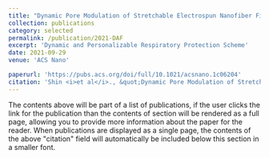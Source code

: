 ```yaml
---
title: "Dynamic Pore Modulation of Stretchable Electrospun Nanofiber Filter for Adaptive Machine Learned Respiratory Protection"
collection: publications
category: selected
permalink: /publication/2021-DAF
excerpt: 'Dynamic and Personalizable Respiratory Protection Scheme'
date: 2021-09-29
venue: 'ACS Nano'

paperurl: 'https://pubs.acs.org/doi/full/10.1021/acsnano.1c06204'
citation: 'Shin <i>et al</i>., &quot;Dynamic Pore Modulation of Stretchable Electrospun Nanofiber Filter for Adaptive Machine Learned Respiratory Protection&quot;, <i>ACS Nano</i>, 15, <b>2021</b>.'
---
```


The contents above will be part of a list of publications, if the user clicks the link for the publication than the contents of section will be rendered as a full page, allowing you to provide more information about the paper for the reader. When publications are displayed as a single page, the contents of the above "citation" field will automatically be included below this section in a smaller font.
